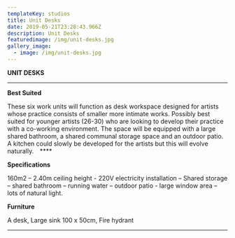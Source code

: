 ```yaml
---
templateKey: studios
title: Unit Desks
date: 2019-05-21T23:28:43.966Z
description: Unit Desks
featuredimage: /img/unit-desks.jpg
gallery_image:
  - image: /img/unit-desks.jpg
---
```

**UNIT DESKS**

****

**Best Suited**

These six work units will function as desk workspace designed for artists whose practice consists of smaller more intimate works.   Possibly best suited for younger artists (26-30) who are looking to develop their practice with a co-working environment.  The space will be equipped with a large shared bathroom, a shared communal storage space and an outdoor patio.  A kitchen could slowly be developed for the artists but this will evolve naturally. ****

**Specifications**

160m2 – 2.40m ceiling height - 220V electricity installation – Shared storage – shared bathroom – running water – outdoor patio - large window area – lots of natural light.

**Furniture**

A desk, Large sink 100 x 50cm, Fire hydrant

****

